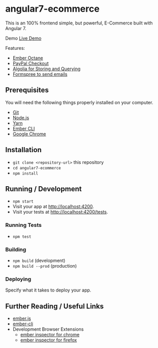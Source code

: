 # angular7-ecommerce

This is an 100% frontend simple, but powerful, E-Commerce built with Angular 7.

Demo
[Live Demo](https://angular7-ecommerce.herokuapp.com/)

Features:
- [Ember Octane](https://octane-guides-preview.emberjs.com/release/getting-started/quick-start/)
- [PayPal Checkout](https://developer.paypal.com/)
- [Algolia for Storing and Querying](https://www.algolia.com/doc/guides/getting-started/how-algolia-works/)
- [Formspree to send emails](https://formspree.io/)

## Prerequisites

You will need the following things properly installed on your computer.

* [Git](https://git-scm.com/)
* [Node.js](https://nodejs.org/)
* [Yarn](https://yarnpkg.com/)
* [Ember CLI](https://ember-cli.com/)
* [Google Chrome](https://google.com/chrome/)

## Installation

* `git clone <repository-url>` this repository
* `cd angular7-ecommerce`
* `npm install`

## Running / Development

* `npm start`
* Visit your app at [http://localhost:4200](http://localhost:4200).
* Visit your tests at [http://localhost:4200/tests](http://localhost:4200/tests).

### Running Tests

* `npm test`

### Building

* `npm build` (development)
* `npm build --prod` (production)

### Deploying

Specify what it takes to deploy your app.

## Further Reading / Useful Links

* [ember.js](https://emberjs.com/)
* [ember-cli](https://ember-cli.com/)
* Development Browser Extensions
  * [ember inspector for chrome](https://chrome.google.com/webstore/detail/ember-inspector/bmdblncegkenkacieihfhpjfppoconhi)
  * [ember inspector for firefox](https://addons.mozilla.org/en-US/firefox/addon/ember-inspector/)